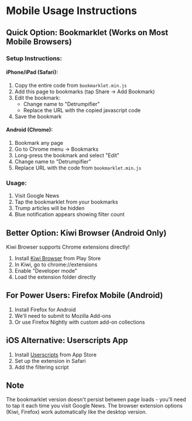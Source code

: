 # Mobile Usage Instructions

## Quick Option: Bookmarklet (Works on Most Mobile Browsers)

### Setup Instructions:

#### iPhone/iPad (Safari):
1. Copy the entire code from `bookmarklet.min.js`
2. Add this page to bookmarks (tap Share → Add Bookmark)
3. Edit the bookmark:
   - Change name to "Detrumpifier"
   - Replace the URL with the copied javascript code
4. Save the bookmark

#### Android (Chrome):
1. Bookmark any page
2. Go to Chrome menu → Bookmarks
3. Long-press the bookmark and select "Edit"
4. Change name to "Detrumpifier"
5. Replace URL with the code from `bookmarklet.min.js`

### Usage:
1. Visit Google News
2. Tap the bookmarklet from your bookmarks
3. Trump articles will be hidden
4. Blue notification appears showing filter count

## Better Option: Kiwi Browser (Android Only)

Kiwi Browser supports Chrome extensions directly!

1. Install [Kiwi Browser](https://play.google.com/store/apps/details?id=com.kiwibrowser.browser) from Play Store
2. In Kiwi, go to chrome://extensions
3. Enable "Developer mode"
4. Load the extension folder directly

## For Power Users: Firefox Mobile (Android)

1. Install Firefox for Android
2. We'll need to submit to Mozilla Add-ons
3. Or use Firefox Nightly with custom add-on collections

## iOS Alternative: Userscripts App

1. Install [Userscripts](https://apps.apple.com/app/userscripts/id1463298887) from App Store
2. Set up the extension in Safari
3. Add the filtering script

## Note
The bookmarklet version doesn't persist between page loads - you'll need to tap it each time you visit Google News. The browser extension options (Kiwi, Firefox) work automatically like the desktop version.